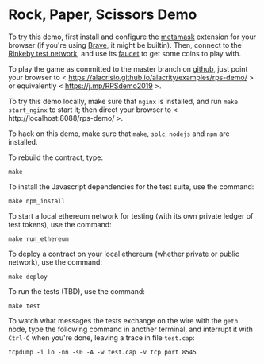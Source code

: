 Rock, Paper, Scissors Demo
==========================

To try this demo, first install and configure the [metamask](https://metamask.io) extension
for your browser (if you're using [Brave](https://brave.com/), it might be builtin).
Then, connect to the [Rinkeby test network](https://rinkeby.io/), and
use its [faucet](https://rinkeby.io/#faucet) to get some coins to play with.

To play the game as committed to the master branch on [github](https://github.com/alacrisio/alacrity/),
just point your browser to < https://alacrisio.github.io/alacrity/examples/rps-demo/ >
or equivalently < https://j.mp/RPSdemo2019 >.

To try this demo locally, make sure that `nginx` is installed,
and run `make start_nginx` to start it;
then direct your browser to < http://localhost:8088/rps-demo/ >.

To hack on this demo, make sure that `make`, `solc`, `nodejs` and `npm` are installed.

To rebuild the contract, type:

    make

To install the Javascript dependencies for the test suite, use the command:

    make npm_install

To start a local ethereum network for testing
(with its own private ledger of test tokens), use the command:

    make run_ethereum

To deploy a contract on your local ethereum
(whether private or public network), use the command:

    make deploy

To run the tests (TBD), use the command:

    make test

To watch what messages the tests exchange on the wire with the `geth` node,
type the following command in another terminal,
and interrupt it with `Ctrl-C` when you're done,
leaving a trace in file `test.cap`:

    tcpdump -i lo -nn -s0 -A -w test.cap -v tcp port 8545

